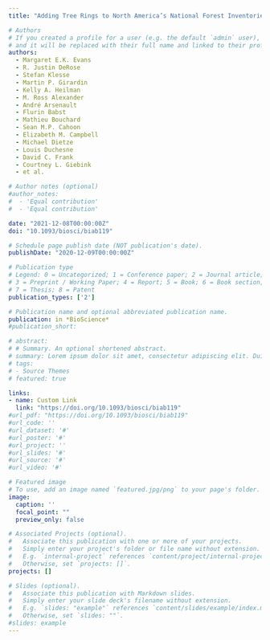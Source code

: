 ```yaml
---
title: "Adding Tree Rings to North America’s National Forest Inventories: An Essential Tool to Guide Drawdown of Atmospheric CO2"

# Authors
# If you created a profile for a user (e.g. the default `admin` user), write the username (folder name) here
# and it will be replaced with their full name and linked to their profile.
authors:
  - Margaret E.K. Evans
  - R. Justin DeRose
  - Stefan Klesse
  - Martin P. Girardin
  - Kelly A. Heilman
  - M. Ross Alexander
  - André Arsenault
  - Flurin Babst
  - Mathieu Bouchard
  - Sean M.P. Cahoon
  - Elizabeth M. Campbell
  - Michael Dietze
  - Louis Duchesne
  - David C. Frank
  - Courtney L. Giebink
  - et al.

# Author notes (optional)
#author_notes:
#  - 'Equal contribution'
#  - 'Equal contribution'

date: "2021-12-08T00:00:00Z"
doi: "10.1093/biosci/biab119"

# Schedule page publish date (NOT publication's date).
publishDate: "2020-12-09T00:00:00Z"

# Publication type
# Legend: 0 = Uncategorized; 1 = Conference paper; 2 = Journal article;
# 3 = Preprint / Working Paper; 4 = Report; 5 = Book; 6 = Book section;
# 7 = Thesis; 8 = Patent
publication_types: ['2']

# Publication name and optional abbreviated publication name.
publication: in *BioScience*
#publication_short: 

# abstract: 
# # Summary. An optional shortened abstract.
# summary: Lorem ipsum dolor sit amet, consectetur adipiscing elit. Duis posuere tellus ac convallis placerat. Proin tincidunt magna sed ex sollicitudin condimentum.
# tags:
# - Source Themes
# featured: true

links:
- name: Custom Link
  link: "https://doi.org/10.1093/biosci/biab119"
#url_pdf: "https://doi.org/10.1093/biosci/biab119"
#url_code: ''
#url_dataset: '#'
#url_poster: '#'
#url_project: ''
#url_slides: '#'
#url_source: '#'
#url_video: '#'

# Featured image
# To use, add an image named `featured.jpg/png` to your page's folder. 
image:
  caption: ''
  focal_point: ""
  preview_only: false

# Associated Projects (optional).
#   Associate this publication with one or more of your projects.
#   Simply enter your project's folder or file name without extension.
#   E.g. `internal-project` references `content/project/internal-project/index.md`.
#   Otherwise, set `projects: []`.
projects: []

# Slides (optional).
#   Associate this publication with Markdown slides.
#   Simply enter your slide deck's filename without extension.
#   E.g. `slides: "example"` references `content/slides/example/index.md`.
#   Otherwise, set `slides: ""`.
#slides: example
---
```



